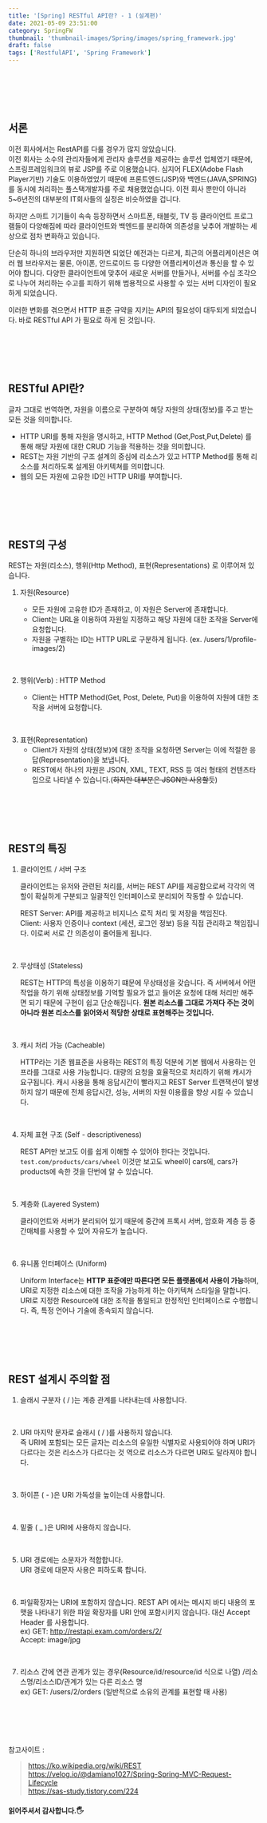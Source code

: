 ```yaml
---
title: '[Spring] RESTful API란? - 1 (설계편)'
date: 2021-05-09 23:51:00
category: SpringFW
thumbnail: 'thumbnail-images/Spring/images/spring_framework.jpg'
draft: false
tags: ['RestfulAPI', 'Spring Framework']
---
```


<br>
<br>
<br>
<br>

## 서론

이전 회사에서는 RestAPI를 다룰 경우가 많지 않았습니다.<br>
이전 회사는 소수의 관리자들에게 관리자 솔루션을 제공하는 솔루션 업체였기 때문에, 스프링프레임워크의 뷰로 JSP를 주로 이용했습니다.
심지어 FLEX(Adobe Flash Player기반) 기술도 이용하였었기 때문에 프론트엔드(JSP)와 백엔드(JAVA,SPRING)를 동시에 처리하는 풀스택개발자를 주로 채용했었습니다.
이전 회사 뿐만이 아니라 5~6년전의 대부분의 IT회사들의 실정은 비슷하였을 겁니다.

하지만 스마트 기기들이 속속 등장하면서 스마트폰, 태블릿, TV 등 클라이언트 프로그램들이 다양해짐에 따라 클라이언트와 백엔드를 분리하여 의존성을 낮추어 개발하는 세상으로 점차 변화하고 있습니다.<br>

단순히 하나의 브라우저만 지원하면 되었단 예전과는 다르게, 최근의 어플리케이션은 여러 웹 브라우저는 물론, 아이폰, 안드로이드 등 다양한 어플리케이션과 통신을 할 수 있어야 합니다.
다양한 클라이언트에 맞추어 새로운 서버를 만들거나, 서버를 수십 조각으로 나누어 처리하는 수고를 피하기 위해 범용적으로 사용할 수 있는 서버 디자인이 필요하게 되었습니다.

이러한 변화를 겪으면서 HTTP 표준 규약을 지키는 API의 필요성이 대두되게 되었습니다.
바로 RESTful API 가 필요로 하게 된 것입니다.

<br>
<br>
<br>
<br>

## RESTful API란?

글자 그대로 번역하면, 자원을 이름으로 구분하여 해당 자원의 상태(정보)를 주고 받는 모든 것을 의미합니다.

- HTTP URI를 통해 자원을 명시하고, HTTP Method (Get,Post,Put,Delete) 를 통해 해당 자원에 대한 CRUD 기능을 적용하는 것을 의미합니다.
- REST는 자원 기반의 구조 설계의 중심에 리소스가 있고 HTTP Method를 통해 리소스를 처리하도록 설계된 아키텍쳐를 의미합니다.
- 웹의 모든 자원에 고유한 ID인 HTTP URI를 부여합니다.

<br>
<br>
<br>
<br>

## REST의 구성

REST는 자원(리소스), 행위(Http Method), 표현(Representations) 로 이루어져 있습니다.

1.  자원(Resource)

    - 모든 자원에 고유한 ID가 존재하고, 이 자원은 Server에 존재합니다.
    - Client는 URL을 이용하여 자원일 지정하고 해당 자원에 대한 조작을 Server에 요청합니다.
    - 자원을 구별하는 ID는 HTTP URL로 구분하게 됩니다. (ex. /users/1/profile-images/2)

<br>

2.  행위(Verb) : HTTP Method

    - Client는 HTTP Method(Get, Post, Delete, Put)을 이용하여 자원에 대한 조작을 서버에 요청합니다.

<br>

3.  표현(Representation)
    - Client가 자원의 상태(정보)에 대한 조작을 요청하면 Server는 이에 적절한 응답(Representation)을 보냅니다.
    - REST에서 하나의 자원은 JSON, XML, TEXT, RSS 등 여러 형태의 컨텐츠타입으로 나타낼 수 있습니다.(~~하지만 대부분은 JSON만 사용할듯~~)

<br>
<br>
<br>
<br>

## REST의 특징

1. 클라이언트 / 서버 구조

   클라이언트는 유저와 관련된 처리를, 서버는 REST API를 제공함으로써 각각의 역할이 확실하게 구분되고 일괄적인 인터페이스로 분리되어 작동할 수 있습니다.

   REST Server: API를 제공하고 비지니스 로직 처리 및 저장을 책임진다.<br>
   Client: 사용자 인증이나 context (세션, 로그인 정보) 등을 직접 관리하고 책임집니다.
   이로써 서로 간 의존성이 줄어들게 됩니다.

<br>

2. 무상태성 (Stateless)

   REST는 HTTP의 특성을 이용하기 떄문에 무상태성을 갖습니다.
   즉 서버에서 어떤 작업을 하기 위해 상태정보를 기억할 필요가 없고 들어온 요청에 대해 처리만 해주면 되기 때문에 구현이 쉽고 단순해집니다.
   **원본 리소스를 그대로 가져다 주는 것이 아니라 원본 리소스를 읽어와서 적당한 상태로 표현해주는 것입니다.**

<br>

3. 캐시 처리 가능 (Cacheable)

   HTTP라는 기존 웹표준을 사용하는 REST의 특징 덕분에 기본 웹에서 사용하는 인프라를 그대로 사용 가능합니다.
   대량의 요청을 효율적으로 처리하기 위해 캐시가 요구됩니다.
   캐시 사용을 통해 응답시간이 빨라지고 REST Server 트랜잭션이 발생하지 않기 때문에 전체 응답시간, 성능, 서버의 자원 이용률을 향상 시킬 수 있습니다.

<br>

4. 자체 표현 구조 (Self - descriptiveness)

   REST API만 보고도 이를 쉽게 이해할 수 있어야 한다는 것입니다.
   `test.com/products/cars/wheel` 이것만 보고도 wheel이 cars에, cars가 products에 속한 것을 단번에 알 수 있습니다.

<br>

5. 계층화 (Layered System)

   클라이언트와 서버가 분리되어 있기 때문에 중간에 프록시 서버, 암호화 계층 등 중간매체를 사용할 수 있어 자유도가 높습니다.

<br>

6. 유니폼 인터페이스 (Uniform)

   Uniform Interface는 **HTTP 표준에만 따른다면 모든 플랫폼에서 사용이 가능**하며, URI로 지정한 리소스에 대한 조작을 가능하게 하는 아키텍쳐 스타일을 말합니다.
   URI로 지정한 Resource에 대한 조작을 통일되고 한정적인 인터페이스로 수행합니다.
   즉, 특정 언어나 기술에 종속되지 않습니다.

<br>
<br>
<br>
<br>

## REST 설계시 주의할 점

1. 슬래시 구분자 ( / )는 계층 관계를 나타내는데 사용합니다.

<br>

2. URI 마지막 문자로 슬래시 ( / )를 사용하지 않습니다.<br>
   즉 URI에 포함되는 모든 글자는 리소스의 유일한 식별자로 사용되어야 하며 URI가 다르다는 것은 리소스가 다르다는 것
   역으로 리소스가 다르면 URI도 달라져야 합니다.

<br>

3. 하이픈 ( - )은 URI 가독성을 높이는데 사용합니다.

<br>

4. 밑줄 ( \_ )은 URI에 사용하지 않습니다.

<br>

5. URI 경로에는 소문자가 적합합니다.<br>
   URI 경로에 대문자 사용은 피하도록 합니다.

<br>

6. 파일확장자는 URI에 포함하지 않습니다.
   REST API 에서는 메시지 바디 내용의 포맷을 나타내기 위한 파일 확장자를 URI 안에 포함시키지 않습니다.
   대신 Accept Header 를 사용합니다.<br>
   ex) GET: http://restapi.exam.com/orders/2/ <br>
   Accept: image/jpg

<br>

7. 리소스 간에 연관 관계가 있는 경우(Resource/id/resource/id 식으로 나열)
   /리소스명/리소스ID/관계가 있는 다른 리소스 명<br>
   ex) GET: /users/2/orders (일반적으로 소유의 관계를 표현할 때 사용)

<br>
<br>
<br>
<br>

참고사이트 :

> https://ko.wikipedia.org/wiki/REST <br> https://velog.io/@damiano1027/Spring-Spring-MVC-Request-Lifecycle <br> https://sas-study.tistory.com/224

#### 읽어주셔서 감사합니다.🖐
